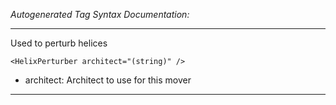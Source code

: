 _Autogenerated Tag Syntax Documentation:_

---
Used to perturb helices

```
<HelixPerturber architect="(string)" />
```

-   architect: Architect to use for this mover

---
